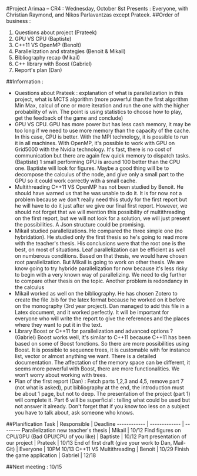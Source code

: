 #Project Arimaa – CR4 : Wednesday, October 8st 
Presents : Everyone, with Christian Raymond, and Nikos Parlavantzas except Prateek.
##Order of business :
1. Questions about project (Prateek)
2. GPU VS CPU (Baptiste)
3. C++11 VS OpenMP (Benoît)
4. Parallelization and strategies (Benoit & Mikail)
5. Bibliography recap (Mikail)
6. C++ library with Boost (Gabriel)
7. Report's plan (Dan)

##Information :
- Questions about Prateek : explanation of what is parallelization in this project, what is MCTS algorithm (more powerful than the first algorithm Min Max, calcul of one or more iteration and run the one with the higher probability of win. The point is using statistics to choose how to play, get the feedback of the game and conclude)
- GPU VS CPU. GPU has more power but has less cash memory, it may be too long if we need to use more memory than the capacity of the cache. In this case, CPU is better. With the MPI technology, it is possible to run it in all machines. With OpenMP, it's possible to work with GPU on Grid5000 with the Nvidia technology. It's fast, there is no cost of communication but there are again few quick memory to dispatch tasks. (Baptiste) 1 small performing GPU is around 100 better than the CPU one. Baptiste will look for figures. Maybe a good thing will be to decompose the calculus of the node, and give only a small part to the GPU so it could work correctly with a small cache.
- Multithreading C++11 VS OpenMP has not been studied by Benoit. He should have warned us that he was unable to do it. It is for now not a problem because we don't really need this study for the first report but he will have to do it just after we give our final first report. However, we should not forget that we will mention this possibility of multithreading on the first report, but we will not look for a solution, we will just present the possibilities.
A Json structure could be promising.
- Mikail studied parallelizations. He compared the three simple one (no hybridation). He studied only the first thesis so he's going to read more with the teacher's thesis. His conclusions were that the root one is the best, on most of situations. Leaf parallelization can be efficient as well on numberous conditions. Based on that thesis, we would have chosen root parallelization. 
But Mikail is going to work on other thesis. We are know going to try hybride parallelization for now because it's less risky to begin with a very known way of parallelizing. We need to dig further to compare other thesis on the topic.
Another problem is redondancy in the calculus
- Mikail worked as well on the bibliography. He has chosen Zotero to create the file .bib for the latex format because he worked on it before on the monography (3rd year project). Dan managed to add this file in a Latex document, and it worked perfectly. It will be important for everyone who will write the report to give the references and the places where they want to put it in the text.
- Library Boost or C++11 for parallelization and advanced options ? (Gabriel) Boost works well, it's similar to C++11 because C++11 has been based on some of Boost fonctions. So there are more possibilities using Boost. It is possible to sequence trees, it is customable with for instance list, vector or almost anything we want. There is a detailed documentation. The affectation of the memory space can be different, it seems more powerful with Boost, there are more functionalities. We won't worry about working with trees.
- Plan of the first report (Dan) : Fetch parts 1,2,3 and 4,5, remove part 7 (not what is asked), put bibliography at the end, the introduction must be about 1 page, but not to deep. The presentation of the project (part 1) will complete it. Part 6 will be superficial : telling what could be used but not answer it already. Don't forget that if you know too less on a subject you have to talk about, ask someone who knows.

##Planification
Task		|						Responsible	|	Deadline
------------ | ------------- | --------
Parallelization new teacher's thesis			 | 	Mikail	 | 		10/12
Find figures on CPU/GPU (Bad GPU/CPU of you like) | 	Baptiste | 		10/12
Part presentation of our project			 | 	Prateek | 		10/13
End of first draft (give your work to Dan, Mail-Git)	    |          Everyone	 | 	10PM 10/13
C++11 VS Multithreading			 | 		Benoit		 | 	10/29
Finish the game application			 | 		Gabriel	 | 	12/18

##Next meeting : 10/15
